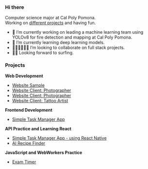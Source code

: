 ### Hi there

Computer science major at Cal Poly Pomona.\
Working on [different projects](https://github.com/changerate?tab=repositories) and having fun.

- 🔭 I’m currently working on leading a machine learning team using YOLOv8 for fire detection and mapping at Cal Poly Pomona.
- 🌱 I’m currently learning deep learning models. 
- 🏌🏼‍♂️🏌🏼‍♂️ I’m looking to collaborate on full stack projects. 
- 🏄‍♂️ Looking forward to surfing.

### Projects

**Web Development**
- [Website Sample](https://scottrazorkaraoke.com/)
- [Website Client: Photographer](https://acagencydesign.com/)
- [Website Client: Photographer](https://elizabethbairdphotography.com)
- [Website Client: Tattoo Artist](https://serpenttattoos.com/)

**Frontend Development**
- [Simple Task Manager App](https://github.com/changerate/simple-task-manager)

**API Practice and Learning React**
- [Simple Task Manager App - using React Native](https://github.com/changerate/simple-task-manager)
- [AI Recipe Finder](https://github.com/alaaddingh/recipe-daddy/)

**JavaScript and WebWorkers Practice**
- [Exam Timer](https://github.com/changerate/exam-timer)
